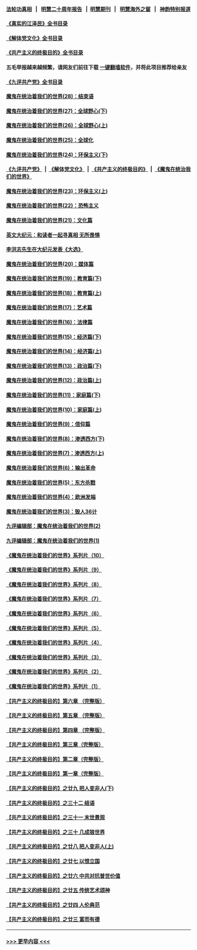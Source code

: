 #### [法轮功真相](https://github.com/gfw-breaker/truth/blob/master/README.md?t=0) &nbsp;&nbsp;|&nbsp;&nbsp; [明慧二十周年报告](https://github.com/gfw-breaker/mh-reports/blob/master/README.md?t=0) &nbsp;&nbsp;|&nbsp;&nbsp;[明慧期刊](https://github.com/gfw-breaker/mh-qikan) &nbsp;&nbsp;|&nbsp;&nbsp; [明慧海外之窗](https://github.com/gfw-breaker/mh-news/blob/master/README.md?t=0) &nbsp;&nbsp;|&nbsp;&nbsp; [神韵特别报道](https://github.com/gfw-breaker/mh-news/blob/master/shenyun.md?t=0)
#### [《真实的江泽民》全书目录](../pages/nsc422/n13721399.md?t=07180501) 
#### [《解体党文化》全书目录](../pages/nsc422/n13721157.md?t=07180501) 
#### [《共产主义的终极目的》全书目录](../pages/nsc422/n13721048.md?t=07180501) 
#### 五毛举报越来越频繁，请网友们前往下载 [一键翻墙软件](https://github.com/gfw-breaker/ssr-accounts)，并将此项目推荐给亲友
#### [《九评共产党》全书目录](../pages/nsc422/n13708085.md?t=07180501) 
#### [魔鬼在统治着我们的世界(28)：结束语](../pages/nsc422/n10936246.md?t=07180501) 
#### [魔鬼在统治着我们的世界(27)：全球野心(下)](../pages/nsc422/n10928319.md?t=07180501) 
#### [魔鬼在统治着我们的世界(26)：全球野心(上)](../pages/nsc422/n10900318.md?t=07180501) 
#### [魔鬼在统治着我们的世界(25)：全球化](../pages/nsc422/n10788205.md?t=07180501) 
#### [魔鬼在统治着我们的世界(24)：环保主义(下)](../pages/nsc422/n10695307.md?t=07180501) 
#### [《九评共产党》](https://github.com/begood0513/9ping.md/blob/master/README.md) &nbsp;|&nbsp; [《解体党文化》](../../../../jtdwh.md/blob/master/README.md)  &nbsp;|&nbsp; [《共产主义的终极目的》](../../../../gczydzjmd.md/blob/master/README.md) &nbsp;|&nbsp; [《魔鬼在统治我们的世界》](../../../../mgztzwmdsj.md/blob/master/README.md) 
#### [魔鬼在统治着我们的世界(23)：环保主义(上)](../pages/nsc422/n10688613.md?t=07180501) 
#### [魔鬼在统治着我们的世界(22)：恐怖主义](../pages/nsc422/n10614727.md?t=07180501) 
#### [魔鬼在统治着我们的世界(21)：文化篇](../pages/nsc422/n10597706.md?t=07180501) 
#### [英文大纪元：和读者一起寻真相 无所畏惧](../pages/nsc422/n12542027.md?t=07180501) 
#### [李洪志先生在大纪元发表《大选》](../pages/nsc422/n12534746.md?t=07180501) 
#### [魔鬼在统治着我们的世界(20)：媒体篇](../pages/nsc422/n10586579.md?t=07180501) 
#### [魔鬼在统治着我们的世界(19)：教育篇(下)](../pages/nsc422/n10564808.md?t=07180501) 
#### [魔鬼在统治着我们的世界(18)：教育篇(上)](../pages/nsc422/n10526970.md?t=07180501) 
#### [魔鬼在统治着我们的世界(17)：艺术篇](../pages/nsc422/n10499093.md?t=07180501) 
#### [魔鬼在统治着我们的世界(16)：法律篇](../pages/nsc422/n10485969.md?t=07180501) 
#### [魔鬼在统治着我们的世界(15)：经济篇(下)](../pages/nsc422/n10469975.md?t=07180501) 
#### [魔鬼在统治着我们的世界(14)：经济篇(上)](../pages/nsc422/n10457370.md?t=07180501) 
#### [魔鬼在统治着我们的世界(13)：政治篇(下)](../pages/nsc422/n10448270.md?t=07180501) 
#### [魔鬼在统治着我们的世界(12)：政治篇(上)](../pages/nsc422/n10444576.md?t=07180501) 
#### [魔鬼在统治着我们的世界(11)：家庭篇(下)](../pages/nsc422/n10440961.md?t=07180501) 
#### [魔鬼在统治着我们的世界(10)：家庭篇(上)](../pages/nsc422/n10435448.md?t=07180501) 
#### [魔鬼在统治着我们的世界(9)：信仰篇](../pages/nsc422/n10432159.md?t=07180501) 
#### [魔鬼在统治着我们的世界(8)：渗透西方(下)](../pages/nsc422/n10429603.md?t=07180501) 
#### [魔鬼在统治着我们的世界(7)：渗透西方(上)](../pages/nsc422/n10426013.md?t=07180501) 
#### [魔鬼在统治着我们的世界(6)：输出革命](../pages/nsc422/n10421536.md?t=07180501) 
#### [魔鬼在统治着我们的世界(5)：东方杀戮](../pages/nsc422/n10417707.md?t=07180501) 
#### [魔鬼在统治着我们的世界(4)：欧洲发端](../pages/nsc422/n10414890.md?t=07180501) 
#### [魔鬼在统治着我们的世界(3)：毁人36计](../pages/nsc422/n10411583.md?t=07180501) 
#### [九评编辑部：魔鬼在统治着我们的世界(2)](../pages/nsc422/n10410036.md?t=07180501) 
#### [九评编辑部：魔鬼在统治着我们的世界(1)](../pages/nsc422/n10406825.md?t=07180501) 
#### [《魔鬼在统治着我们的世界》系列片（10）](../pages/nsc422/n12292670.md?t=07180501) 
#### [《魔鬼在统治着我们的世界》系列片（9）](../pages/nsc422/n12290859.md?t=07180501) 
#### [《魔鬼在统治着我们的世界》系列片（8）](../pages/nsc422/n12287445.md?t=07180501) 
#### [《魔鬼在统治着我们的世界》系列片（7）](../pages/nsc422/n12283425.md?t=07180501) 
#### [《魔鬼在统治着我们的世界》系列片（6）](../pages/nsc422/n12282314.md?t=07180501) 
#### [《魔鬼在统治着我们的世界》系列片（5）](../pages/nsc422/n12281419.md?t=07180501) 
#### [《魔鬼在统治着我们的世界》系列片（4）](../pages/nsc422/n12274024.md?t=07180501) 
#### [《魔鬼在统治着我们的世界》系列片（3）](../pages/nsc422/n12271322.md?t=07180501) 
#### [《魔鬼在统治着我们的世界》系列片（2）](../pages/nsc422/n12269049.md?t=07180501) 
#### [《魔鬼在统治着我们的世界》系列片（1）](../pages/nsc422/n12267575.md?t=07180501) 
#### [【共产主义的终极目的】第六章 （完整版）](../pages/nsc422/n11428913.md?t=07180501) 
#### [【共产主义的终极目的】第五章 （完整版）](../pages/nsc422/n11428912.md?t=07180501) 
#### [【共产主义的终极目的】第四章 （完整版）](../pages/nsc422/n11428907.md?t=07180501) 
#### [【共产主义的终极目的】第三章（完整版）](../pages/nsc422/n11428848.md?t=07180501) 
#### [【共产主义的终极目的】第二章（完整版）](../pages/nsc422/n11428831.md?t=07180501) 
#### [【共产主义的终极目的】第一章（完整版）](../pages/nsc422/n11417651.md?t=07180501) 
#### [【共产主义的终极目的】之廿九 把人变非人(下)](../pages/nsc422/n11344140.md?t=07180501) 
#### [【共产主义的终极目的】之三十二 结语](../pages/nsc422/n11360535.md?t=07180501) 
#### [【共产主义的终极目的】之三十一 末世景观](../pages/nsc422/n11351129.md?t=07180501) 
#### [【共产主义的终极目的】之三十 几成狼世界](../pages/nsc422/n11348280.md?t=07180501) 
#### [【共产主义的终极目的】之廿八 把人变非人(上)](../pages/nsc422/n11340492.md?t=07180501) 
#### [【共产主义的终极目的】之廿七 以恨立国](../pages/nsc422/n11336944.md?t=07180501) 
#### [【共产主义的终极目的】之廿六 中共对抗普世价值](../pages/nsc422/n11324785.md?t=07180501) 
#### [【共产主义的终极目的】之廿五 传统艺术颂神](../pages/nsc422/n11296396.md?t=07180501) 
#### [【共产主义的终极目的】之廿四 人伦典范](../pages/nsc422/n11296397.md?t=07180501) 
#### [【共产主义的终极目的】之廿三 富而有德](../pages/nsc422/n11283598.md?t=07180501) 

----
#### [ >>> 更早内容 <<< ](../indexes/nsc422-earlier.md)
